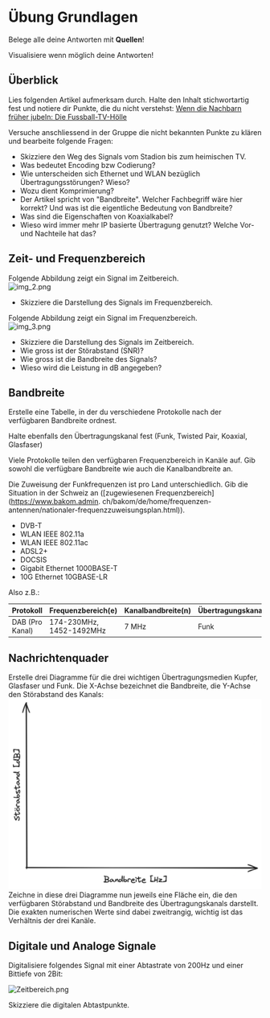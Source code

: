 # Übung Grundlagen

Belege alle deine Antworten mit **Quellen**!

Visualisiere wenn möglich deine Antworten!

## Überblick

Lies folgenden Artikel aufmerksam durch. Halte den Inhalt stichwortartig fest und notiere dir Punkte, die du nicht
verstehst: [Wenn die Nachbarn früher jubeln: Die Fussball-TV-Hölle](https://blog.init7.net/de/wenn-die-nachbarn-frueher-jubeln-die-fussball-tv-hoelle/)

Versuche anschliessend in der Gruppe die nicht bekannten Punkte zu klären und bearbeite folgende Fragen:

- Skizziere den Weg des Signals vom Stadion bis zum heimischen TV.
- Was bedeutet Encoding bzw Codierung?
- Wie unterscheiden sich Ethernet und WLAN bezüglich Übertragungsstörungen? Wieso?
- Wozu dient Komprimierung?
- Der Artikel spricht von "Bandbreite". Welcher Fachbegriff wäre hier korrekt? Und was ist die eigentliche Bedeutung von
  Bandbreite?
- Was sind die Eigenschaften von Koaxialkabel?
- Wieso wird immer mehr IP basierte Übertragung genutzt? Welche Vor- und Nachteile hat das?

## Zeit- und Frequenzbereich

Folgende Abbildung zeigt ein Signal im Zeitbereich.  
![img_2.png](Zeitbereich.png)

- Skizziere die Darstellung des Signals im Frequenzbereich.

Folgende Abbildung zeigt ein Signal im Frequenzbereich.  
![img_3.png](Frequenzbereich.png)

- Skizziere die Darstellung des Signals im Zeitbereich.
- Wie gross ist der Störabstand (SNR)?
- Wie gross ist die Bandbreite des Signals?
- Wieso wird die Leistung in dB angegeben?

## Bandbreite

Erstelle eine Tabelle, in der du verschiedene Protokolle nach der verfügbaren Bandbreite ordnest.

Halte ebenfalls den Übertragungskanal fest (Funk, Twisted Pair, Koaxial, Glasfaser)

Viele Protokolle teilen den verfügbaren Frequenzbereich in Kanäle auf. Gib sowohl die verfügbare Bandbreite wie auch die
Kanalbandbreite an.

Die Zuweisung der Funkfrequenzen ist pro Land unterschiedlich.
Gib die Situation in der Schweiz an ([zugewiesenen Frequenzbereich](https://www.bakom.admin.
ch/bakom/de/home/frequenzen-antennen/nationaler-frequenzzuweisungsplan.html)).

- DVB-T
- WLAN IEEE 802.11a
- WLAN IEEE 802.11ac
- ADSL2+
- DOCSIS
- Gigabit Ethernet 1000BASE-T
- 10G Ethernet 10GBASE-LR

Also z.B.:

| Protokoll        | Frequenzbereich(e)       | Kanalbandbreite(n) | Übertragungskanal |
|------------------|--------------------------|--------------------|-------------------|
| DAB  (Pro Kanal) | 174-230MHz, 1452-1492MHz | 7 MHz              | Funk              |

## Nachrichtenquader

Erstelle drei Diagramme für die drei wichtigen Übertragungsmedien Kupfer, Glasfaser und Funk. Die X-Achse bezeichnet die
Bandbreite, die Y-Achse den Störabstand des Kanals:
![BandbreiteVsStörabstand.png](BandbreiteVsSt%C3%B6rabstand.png)
Zeichne in diese drei Diagramme nun jeweils eine Fläche ein, die den verfügbaren Störabstand und Bandbreite des
Übertragungskanals darstellt. Die exakten numerischen Werte sind dabei zweitrangig, wichtig ist das Verhältnis der drei
Kanäle.

## Digitale und Analoge Signale

Digitalisiere folgendes Signal mit einer Abtastrate von 200Hz und einer Bittiefe von 2Bit:

![Zeitbereich.png](Zeitbereich.png)

Skizziere die digitalen Abtastpunkte.